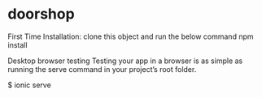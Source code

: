 # doorshop
First Time Installation:
clone this object and run the below command
npm install

Desktop browser testing
Testing your app in a browser is as simple as running the serve command in your project’s root folder.

$ ionic serve
